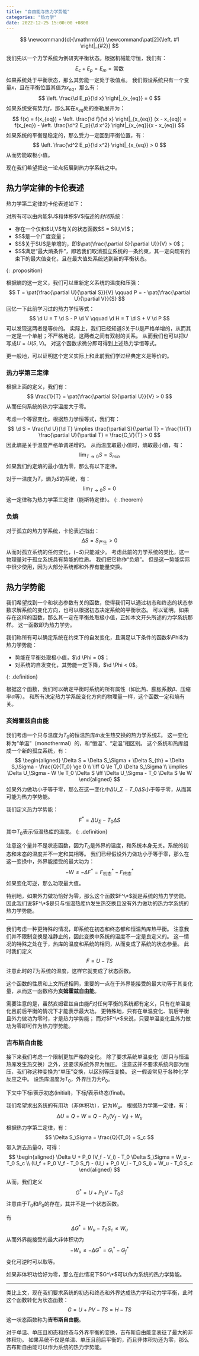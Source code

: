 ```yaml
---
title: "自由能与热力学势能"
categories: "热力学"
date: 2022-12-25 15:00:00 +0800
---
```


$$
\newcommand{d}{\mathrm{d}}
\newcommand\pat[2]{\left. #1 \right|_{#2}}
$$

我们先以一个力学系统为例研究平衡状态。根据机械能守恒，我们有：
$$
E_c + E_p = E_m = \text{常数}
$$
如果系统处于平衡状态，那么其势能一定处于极值点。
我们假设系统只有一个变量$x$，且在平衡位置其值为$x_{eq}$，那么有：
$$
\left. \frac{\d E_p}{\d x} \right|_{x_{eq}} = 0
$$
如果系统受有势力$f$，那么其在$x_{eq}$处的泰勒展开为：
$$
f(x) = f(x_{eq}) + \left. \frac{\d f}{\d x} \right|_{x_{eq}} (x - x_{eq}) = f(x_{eq}) - \left. \frac{\d^2 E_p}{\d x^2} \right|_{x_{eq}}(x - x_{eq})
$$
如果系统的平衡是稳定的，那么受力一定回到平衡位置，有：
$$
\left. \frac{\d^2 E_p}{\d x^2} \right|_{x_{eq}} > 0
$$
从而势能取极小值。

现在我们希望把这一论点拓展到热力学系统之中。

## 热力学定律的卡伦表述

热力学第二定律的卡伦表述如下：

<div>
对所有可以由内能$U$和体积$V$描述的<em>封闭</em>系统：
<ul>
<li>
存在一个仅和$U,V$有关的状态函数$S = S(U,V)$；
</li>
<li>
$S$是一个广度变量；
</li>
<li>
$S$关于$U$是单增的，即$\pat{\frac{\partial S}{\partial U}}{V} > 0$；
</li>
<li>
$S$满足“最大熵条件”，即若我们取消孤立系统的一条约束，其一定向现有约束下的最大值变化，且在最大值处系统达到新的平衡状态。
</li>
</ul>
</div>
{: .proposition}

根据熵的这一定义，我们可以重新定义系统的温度和压强：
$$
T = \pat{\frac{\partial U}{\partial S}}{V} \qquad P = - \pat{\frac{\partial U}{\partial V}}{S}
$$
回忆一下此前学习过的热力学恒等式：
$$
\d U = T \d S - P \d V \qquad \d H = T \d S + V \d P
$$
可以发现这两者是等价的。
实际上，我们已经知道$S$关于$U$是严格单增的，从而其一定是一个单射；不严格地说，这两者之间有双射的关系。
从而我们也可以把$U$写成$U = U(S,V)$。
对这个函数求微分即可得到上述热力学恒等式。

更一般地，可以证明这个定义实际上和此前我们学过经典定义是等价的。

### 热力学第三定律

根据上面的定义，我们有：
$$
\frac{1}{T} = \pat{\frac{\partial S}{\partial U}}{V} > 0
$$
从而任何系统的热力学温度大于零。

考虑一个等容变化，根据热力学恒等式，我们有：
$$
\d S = \frac{\d U}{\d T} \implies \frac{\partial S}{\partial T} = \frac{1}{T} \frac{\partial U}{\partial T} = \frac{C_V}{T} > 0
$$
因此熵是关于温度严格单调递增的。
从而温度取最小值时，熵取最小值，有：
$$
\lim_{T \to 0} S = S_{min}
$$
如果我们约定熵的最小值为零，那么有以下定律。

对于一温度为$T$，熵为$S$的系统，有：
$$
\lim_{T \to 0} S = 0
$$
这一定律称为热力学第三定律（能斯特定律）。
{: .theorem}

### 负熵

对于孤立的热力学系统，卡伦表述指出：
$$
\Delta S = S_{\text{产生}} > 0
$$
从而对孤立系统的任何变化，$(-S)$只能减少。
考虑此前的力学系统的类比，这一物理量对于孤立系统具有势能的性质。
我们把它称作“负熵”。
但是这一势能实际中很少使用，因为大部分系统都和外界有能量交换。

## 热力学势能

我们希望找到一个和状态参数有关的函数，使得我们可以通过初态和终态的状态参数求解系统的变化方向，也可以根据初态决定系统的平衡状态。
可以证明，如果存在这样的函数，那么其一定在平衡处取极小值，正如本文开头所述的力学系统那样。
这一函数即为热力学势。

<div>
我们称所有可以确定系统在约束下的自发变化，且满足以下条件的函数$\Phi$为热力学势能：
<ul>
<li>
势能在平衡处取极小值，$\d \Phi = 0$；
</li>
<li>
对系统的自发变化，其势能一定下降，$\d \Phi < 0$。
</li>
</ul>
</div>
{: .definition}

根据这个函数，我们可以确定平衡时系统的所有属性（如比热、膨胀系数$\beta$、压缩率$\alpha$等）。
和所有决定热力学系统变化方向的物理量一样，这个函数一定和熵有关。

### 亥姆霍兹自由能

我们考虑一个只与温度为$T_0$的恒温热库$th$发生热交换的热力学系统$\Sigma$。
这一变化称为“单温”（monothermal）的，和“恒温”、“定温”相区别。
这个系统和热库组成一个新的孤立系统，有：
$$
\begin{aligned}
\Delta S = \Delta S_\Sigma + \Delta S_{th} = \Delta S_\Sigma - \frac{Q}{T_0} \ge 0 \\
\iff Q \le T_0 \Delta S_\Sigma \\ 
\implies \Delta U_\Sigma - W \le T_0 \Delta S 
\iff \Delta U_\Sigma - T_0 \Delta S \le W 
\end{aligned}
$$
如果外力做功小于等于零，那么在这一变化中$\Delta U\_\Sigma - T\_0 \Delta S$小于等于零，从而其可能为热力学势能。

我们定义热力学势能：
$$
F^* = \Delta U_\Sigma - T_0 \Delta S
$$
其中$T_0$表示恒温热库的温度。
{: .definition}

注意这个量并不是状态函数，因为$T_0$是外界的温度，和系统本身无关。系统的初态和末态的温度并不一定和其相等。
我们已经假设外力做功小于等于零，那么在这一变换中，外界能接受的最大功为：
$$
-W \le - \Delta F^* = F_\text{初态}^* - F_\text{终态}^*
$$
如果变化可逆，那么功取最大值。

特别地，如果外力做功恰好为零，那么这个函数$F^\*$就是系统的热力学势能。
因此我们说$F^\*$是只与恒温热库$th$发生热交换且没有外力做功的热力学系统的热力学势能。

---

我们考虑一种更特殊的情况，即系统在初态和终态都和恒温热库热平衡。
注意我们并不限制变换是准静止的，因此变换中系统的温度不一定是良定义的。
这一情况的特殊之处在于，热库的温度和系统的相同，从而变成了系统的状态参量。
此时我们定义
$$F = U-TS$$
注意此时的$T$为系统的温度，这样它就变成了状态函数。

这个函数的性质和上文所述相同，重要的一点在于外界能接受的最大功等于其变化量，从而这一函数称为**亥姆霍兹自由能**。

需要注意的是，虽然亥姆霍兹自由能$F$对任何平衡的系统都有定义，只有在单温变化且前后平衡的情况下才能表示最大功。
更特殊地，只有在单温变化、前后平衡且外力做功为零时，才是热力学势能；
而对$F^\*$来说，只要单温变化且外力做功为零即可作为热力学势能。

### 吉布斯自由能

接下来我们考虑一个限制更加严格的变化。
除了要求系统单温变化（即只与恒温热库发生热交换）之外，还要求系统外界为恒压。
注意这并不要求系统内部为恒压，我们称这种变换为“单压”变换，以区别等压变换。
这一假设常见于各种化学反应之中。
设热库温度为$T_0$，外界压力为$P_0$。

下文中下标$i$表示初态(initial)，下标$f$表示终态(final)。

我们希望求出系统的有用功（非体积功），记为$W_u$。
根据热力学第一定律，有：
$$
\Delta U = Q + W = Q - P_0 (V_f - V_i) + W_u
$$
根据热力学第二定律，有：
$$
\Delta S_\Sigma = \frac{Q}{T_0} + S_c
$$
带入消去热量$Q$，可得：
$$
\begin{aligned}
\Delta U + P_0 (V_f - V_i) - T_0 \Delta S_\Sigma = W_u - T_0 S_c \\
(U_f + P_0 V_f - T_0 S_f) - (U_i + P_0 V_i - T_0 S_i) = W_u - T_0 S_c
\end{aligned}
$$

从而，我们定义
$$
G^* = U+P_0 V-T_0 S
$$
注意由于$T_0$和$P_0$的存在，其并不是一个状态函数。

有
$$
\Delta G^* = W_u - T_0 S_c \le W_u
$$
从而外界能接受的最大非体积功为
$$-W_u \le -\Delta G^* = G_i^* - G_f^*$$
变化可逆时可以取等。

如果非体积功恰好为零，那么在此情况下$G^\*$可以作为系统的热力学势能。

---

类比上文，现在我们要求系统的初态和终态和外界达成热力学和动力学平衡，此时这个函数转化为状态函数：
$$
G = U + PV - TS = H - TS
$$
这一状态函数称为**吉布斯自由能**。

对于单温、单压且初态和终态与外界平衡的变换，吉布斯自由能变表征了最大的非体积功。
如果系统不仅是单温、单压且前后平衡的，而且非体积功还为零，那么吉布斯自由能可以作为系统的热力学势能。
